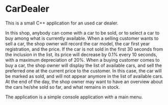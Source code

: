 # CarDealer

This is a small C++ application for an used car dealer. 

In this shop, anybody can come with a car to be sold, or to select a car to buy among what is currently available.
When a selling customer wants to sell a car, the shop owner will record the car model, the car first year registration, and the price. 
If the car is not sold in the first 30 seconds from the inclusion in the list, its price will decrease by 0.1% every 10 seconds, with a maximum depreciation of 20%.
When a buying customer comes to buy a car, the shop owner will display the list of available cars, and sell the preferred one at the current price to the customer. 
In this case, the car will be marked as sold, and will not appear anymore in the list of available cars.
At the end of the day, the shop owner may want to have an overview about the cars he/she sold so far, and what remains in stock.

The application is a simple console application with a main menu.
